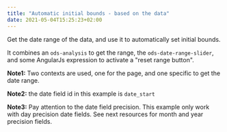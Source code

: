 ```yaml
---
title: "Automatic initial bounds - based on the data"
date: 2021-05-04T15:25:23+02:00
---
```


Get the date range of the data, and use it to automatically set initial bounds.

It combines an `ods-analysis` to get the range, the `ods-date-range-slider`, and some AngularJs expression to activate a "reset range button".

**Note1:** Two contexts are used, one for the page, and one specific to get the date range.
 
**Note2:** the date field id in this example is `date_start`
 
**Note3:** Pay attention to the date field precision. This example only work with day precision date fields. See next resources for month and year precision fields.   